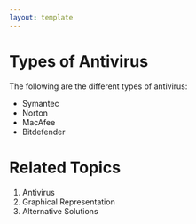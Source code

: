 ```yaml
---
layout: template
---
```


# Types of Antivirus
The following are the different types of antivirus:
- Symantec
- Norton
- MacAfee
- Bitdefender

# Related Topics
1.  Antivirus
1.  Graphical Representation
1.  Alternative Solutions

